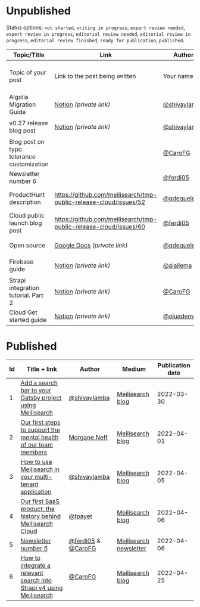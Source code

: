 # Unpublished

Status options: `not started`, `writing in progress`, `expert review needed`, `expert review in progress`, `editorial review needed`, `editorial review in progress`, `editorial review finished`, `ready for publication`, `published`.

| Topic/Title | Link | Author | Medium | ETA | Status |
|---|---|---|---|---|---|
| Topic of your post | Link to the post being written | Your name | Mediums where the post will be published | Tentative date for the publication | Status of the publication process |
| Algolia Migration Guide | [Notion](https://www.notion.so/meilisearch/Algolia-to-Meilisearch-migration-guide-2ced0574d10e46438e0fc998fededd12) _(private link)_ | [@shivaylamba](https://github.com/shivaylamba) | [Meilisearch documentation](https://docs.meilisearch.com/) | 🚨 2022-05-09 | `editorial review in progress` |
| v0.27 release blog post | [Notion](https://www.notion.so/meilisearch/What-s-new-in-v0-27-823e21340f4745db831c8cbf69f5f66e) _(private link)_ | [@shivaylamba](https://github.com/shivaylamba) | [Meilisearch blog](https://blog.meilisearch.com/) | 🚨 2022-05-09 | `editorial review in progess` |
| Blog post on typo tolerance customization|  | [@CaroFG](https://github.com/CaroFG) | [Meilisearch blog](https://blog.meilisearch.com/) | 🚨 2022-05-09 | `writing in progress` |
| Newsletter number 6 |  | [@ferdi05](https://github.com/ferdi05) | [Meilisearch newsletter](https://us2.campaign-archive.com/home/?u=27870f7b71c908a8b359599fb&id=31f7b55f37) | 🚨 2022-05-23 | `not started` |
| ProductHunt description | https://github.com/meilisearch/tmp-public-release-cloud/issues/52 | [@qdequele](https://github.com/qdequele) | [Product Hunt](https://www.producthunt.com/) | 🚨 2022-05-23 (TBC) | `not started` |
| Cloud public launch blog post | https://github.com/meilisearch/tmp-public-release-cloud/issues/60 | [@ferdi05](https://github.com/ferdi05) | [Meilisearch blog](https://blog.meilisearch.com/) | 🚨 2022-05-23 (TBC) | `not started` |
| Open source | [Google Docs](https://docs.google.com/document/d/189oourMhmzPrmP0wS9o_iC59sbRNFPChEtszS2YpWcQ/edit) _(private link)_| [@qdequele](https://github.com/qdequele) | [Meilisearch blog](https://blog.meilisearch.com/) | 2022-04-26 | `editorial review finished` |
| Firebase guide | [Notion](https://www.notion.so/meilisearch/Firebase-guide-f26f200fd5944f7e8f55810b35ca1e54) _(private link)_ | [@alallema](https://github.com/alallema) | [Meilisearch blog](https://blog.meilisearch.com/) (at least) | 2022-05-08 | `editorial review needed` |
| Strapi integration tutorial. Part 2 | [Notion](https://www.notion.so/meilisearch/Instant-Meilisearch-Strapi-v4-545c1e51336349afa9b76d03ce85b0bd) _(private link)_ | [@CaroFG](https://github.com/CaroFG) | [Meilisearch blog](https://blog.meilisearch.com/) | 2022-05-03 | `expert review needed` |
| Cloud Get started guide | [Notion](https://www.notion.so/meilisearch/Getting-Started-with-Meilisearch-Cloud-3110211869ad43fd80f9603319b6ccba) _(private link)_ | [@oluademola](https://github.com/oluademola) | [Meilisearch Cloud website](https://cloud.meilisearch.com/) | 2022-04-25 | `writing in progress` |

# Published

| Id | Title + link | Author | Medium | Publication date |
|---|---|---|---|---|
| 1 | [Add a search bar to your Gatsby project using Meilisearch](https://blog.meilisearch.com/add-a-search-bar-to-your-gatsby-project-using-meilisearch/) | [@shivaylamba](https://github.com/shivaylamba) | [Meilisearch blog](https://blog.meilisearch.com/) | 2022-03-30 |
| 2 | [Our first steps to support the mental health of our team members](https://blog.meilisearch.com/our-first-steps-to-support-the-mental-health-of-our-team-members/) | [Morgane Neff](https://meilisearch.notion.site/Morgane-Neff-ce9c8e7d86ab46a6bdd64b3164bbec25) | [Meilisearch blog](https://blog.meilisearch.com/) | 2022-04-01 |
| 3 | [How to use Meilisearch in your multi-tenant application](https://blog.meilisearch.com/multi-tenancy/) | [@shivaylamba](https://github.com/shivaylamba) | [Meilisearch blog](https://blog.meilisearch.com/) |2022-04-05 |
| 4 | [Our first SaaS product: the history behind Meilisearch Cloud](https://blog.meilisearch.com/the-history-of-meilisearch-cloud/) | [@tpayet](https://github.com/tpayet) | [Meilisearch blog](https://blog.meilisearch.com/) |2022-04-06 |
| 5 | [Newsletter number 5](https://mailchi.mp/meilisearch/meilisearch-newsletter-5766633) | [@ferdi05](https://github.com/ferdi05) & [@CaroFG](https://github.com/CaroFG) | [Meilisearch newsletter](https://us2.campaign-archive.com/home/?u=27870f7b71c908a8b359599fb&id=31f7b55f37) |2022-04-06 |
| 6 | [How to integrate a relevant search into Strapi v4 using Meilisearch](https://blog.meilisearch.com/strapi-v4-plugin-meilisearch/)| [@CaroFG](https://github.com/CaroFG) | [Meilisearch blog](https://blog.meilisearch.com/) | 2022-04-25 |


